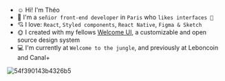 
- ☺️ Hi! I'm Théo
- 🦦 I'm a `señior front-end developer` in `Paris` who `likes interfaces 🎨`
- 💘 I love: `React`, `Styled components`, `React Native`, `Figma & Sketch`
- 🌞 I created with my fellows [Welcome UI](https://www.welcome-ui.com), a customizable and open source design system
- 💻 I'm currently at `Welcome to the jungle`, and previously at Leboncoin and Canal+

![54f390143b4326b5](https://user-images.githubusercontent.com/50322149/149029313-5d77e061-d70a-4db7-9c62-908b6aa1fad6.png) 
